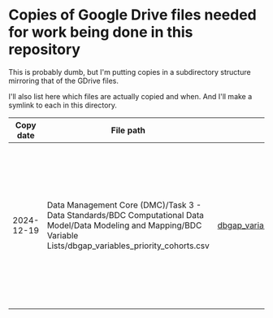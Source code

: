 # Copies of Google Drive files needed for work being done in this repository

This is probably dumb, but I'm putting copies in a subdirectory structure mirroring that
of the GDrive files.

I'll also list here which files are actually copied and when. And I'll make a symlink to each in this directory.

| Copy date  | File path                                                                                                                                                         | Link                                                                         | Source           |
|------------|-------------------------------------------------------------------------------------------------------------------------------------------------------------------|------------------------------------------------------------------------------|------------------|
| 2024-12-19 | Data Management Core (DMC)/Task 3 - Data Standards/BDC Computational Data Model/Data Modeling and Mapping/BDC Variable Lists/dbgap_variables_priority_cohorts.csv | [dbgap_variables_priority_cohorts.csv](dbgap_variables_priority_cohorts.csv) | Produced by scraping the dbgap variable tables from the dbgap website for the 8 prioritized TOPMed cohorts in focus for the pilot |
